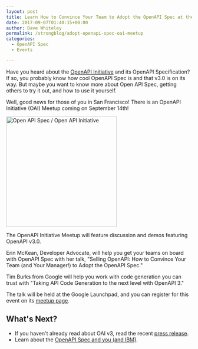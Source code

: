 ```yaml
---
layout: post
title: Learn How to Convince Your Team to Adopt the OpenAPI Spec at the Open API Initiative (OAI) Meetup
date: 2017-09-07T01:40:15+00:00
author: Dave Whiteley
permalink: /strongblog/adopt-openapi-spec-oai-meetup
categories:
  - OpenAPI Spec
  - Events

---
```


Have you heard about the [OpenAPI Initiative](https://www.openapis.org/) and its OpenAPI Specification? If so, you probably know how cool OpenAPI Spec is and that v3.0 is on its way. But maybe you want to know more about Open API Spec, getting others to try it out, and how to use it yourself.

Well, good news for those of you in San Francisco! There is an OpenAPI Initiative (OAI) Meetup coming on September 14th!

<!--more-->
<img src="https://strongloop.com/blog-assets/2017/08/OpenAPISpecLogo.png" alt="Open API Spec / Open API Initiative" style="width: 300px"/>

The OpenAPI Initiative Meetup will feature discussion and demos featuring OpenAPI v3.0.

Erin McKean, Developer Advocate, will help you get your teams on board with OpenAPI Spec with her talk, "Selling OpenAPI: How to Convince Your Team (and Your Manager!) to Adopt the OpenAPI Spec."

Tim Burks from Google will help you work with code generation you can trust with "Taking API Code Generation to the next level with OpenAPI 3." 

The talk will be held at the Google Launchpad, and you can register for this event on its [meetup page](https://www.meetup.com/The-Open-API-Initiative-OAI-Meetup/events/242625994/).

## What's Next?

- If you haven't already read about OAI v3, read the recent [press release](https://www.openapis.org/blog/2017/07/26/the-oai-announces-the-openapi-specification-3-0-0). 
- Learn about the [OpenAPI Spec and you (and IBM)](https://strongloop.com/strongblog/the-openapi-spec-and-you-and-ibm).
